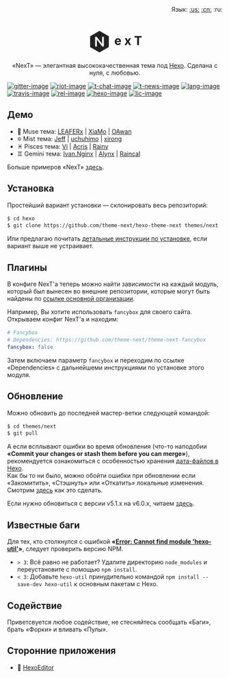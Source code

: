 <div align="right">Язык: <a title="Английский" href="../../README.md">:us:</a>
<a title="Китайский" href="../../docs/zh-CN/README.md">:cn:</a>
:ru:</div>

# <div align="center"><a title="Перейти на сайт" href="https://theme-next.org"><img align="center" width="56" height="56" src="https://raw.githubusercontent.com/theme-next/hexo-theme-next/master/source/images/logo.svg?sanitize=true"></a> e x T</div>

<p align="center">«NexT» — элегантная высококачественная тема под <a href="http://hexo.io">Hexo</a>. Сделана с нуля, с любовью.</p>

[![gitter-image]][gitter-url]
[![riot-image]][riot-url]
[![t-chat-image]][t-chat-url]
[![t-news-image]][t-news-url]
[![lang-image]][lang-url]
[![travis-image]][travis-url]
[![rel-image]][releases-url]
[![hexo-image]][hexo-url]
[![lic-image]][lic-url]

## Демо

* :heart_decoration: Muse тема: [LEAFERx](https://leaferx.online) | [XiaMo](https://notes.wanghao.work) | [OAwan](https://oawan.me)
* :six_pointed_star: Mist тема: [Jeff](https://blog.zzbd.org) | [uchuhimo](http://uchuhimo.me) | [xirong](http://www.ixirong.com)
* :pisces: Pisces тема: [Vi](http://notes.iissnan.com) | [Acris](https://acris.me) | [Rainy](https://rainylog.com)
* :gemini: Gemini тема: [Ivan.Nginx](https://almostover.ru) | [Alynx](http://sh.alynx.xyz) | [Raincal](https://raincal.top)

Больше примеров «NexT» [здесь](https://github.com/iissnan/hexo-theme-next/issues/119).

## Установка

Простейший вариант установки — склонировать весь репозиторий:

   ```sh
   $ cd hexo
   $ git clone https://github.com/theme-next/hexo-theme-next themes/next
   ```

Или предлагаю почитать [детальные инструкции по установке][docs-installation-url], если вариант выше не устраивает.

## Плагины

В конфиге NexT'а теперь можно найти зависимости на каждый модуль, который был вынесен во внешние репозитории, которые могут быть найдены по [ссылке основной организации](https://github.com/theme-next).

Например, Вы хотите использовать `fancybox` для своего сайта. Открываем конфиг NexT'а и находим:

```yml
# Fancybox
# Dependencies: https://github.com/theme-next/theme-next-fancybox
fancybox: false
```

Затем включаем параметр `fancybox` и переходим по ссылке «Dependencies» с дальнейшеми инструкциями по установке этого модуля.

## Обновление

Можно обновить до последней мастер-ветки следующей командой:

```sh
$ cd themes/next
$ git pull
```

А если всплывают ошибки во время обновления (что-то наподобии **«Commit your changes or stash them before you can merge»**), рекомендуется ознакомиться с особенностью хранения [дата-файлов в Hexo][docs-data-files-url].\
Как бы то ни было, можно обойти ошибки при обновлении если «Закомитить», «Стэшнуть» или «Откатить» локальные изменения. Смотрим  [здесь](https://stackoverflow.com/a/15745424/5861495) как это сделать.

Если нужно обновиться с версии v5.1.x на v6.0.x, читаем [здесь][docs-update-5-1-x-url].

## Известные баги

Для тех, кто столкнулся с ошибкой **«[Error: Cannot find module 'hexo-util'](https://github.com/iissnan/hexo-theme-next/issues/1490)»**, следует проверить версию NPM.

* `> 3`: Всё равно не работает? Удалите директорию `node_modules` и переустановите с помощью `npm install`.
* `< 3`: Добавьте `hexo-util` принудительно командой `npm install --save-dev hexo-util` к основным пакетам с Hexo.

## Содействие

Приветсвуется любое содействие, не стесняйтесь сообщать «Баги», брать «Форки» и вливать «Пулы».

## Сторонние приложения

* :triangular_flag_on_post: <a title="Маркдаун Редактор под Hexo" href="https://github.com/zhuzhuyule/HexoEditor" target="_blank">HexoEditor</a>

[browser-image]: https://img.shields.io/badge/browser-%20chrome%20%7C%20firefox%20%7C%20opera%20%7C%20safari%20%7C%20ie%20%3E%3D%209-lightgrey.svg
[browser-url]: https://www.browserstack.com

[lang-image]: https://d322cqt584bo4o.cloudfront.net/theme-next/localized.svg "Добавить или улучшить перевод за несколько секунд!"
[lang-url]: https://crwd.in/theme-next

[gitter-image]: https://badges.gitter.im/Join%20Chat.svg
[gitter-url]: https://gitter.im/theme-next

[riot-image]: https://img.shields.io/badge/riot-join%20chat-green.svg
[riot-url]: https://riot.im/app/#/room/#NexT:matrix.org

[t-chat-image]: https://img.shields.io/badge/telegram-chat-lightgrey.svg
[t-chat-url]: https://t.me/joinchat/GUNHXA-vZkgSMuimL1VmMw

[t-news-image]: https://img.shields.io/badge/telegram-news-lightgrey.svg
[t-news-url]: https://t.me/theme_next

[travis-image]: https://travis-ci.org/theme-next/hexo-theme-next.svg?branch=master
[travis-url]: https://travis-ci.org/theme-next/hexo-theme-next?branch=master "Travis CI [Linux]"

[hexo-image]: https://img.shields.io/badge/hexo-%3E%3D%203.0-blue.svg
[hexo-url]: http://hexo.io

[lic-image]: https://img.shields.io/badge/license-%20AGPL-blue.svg
[lic-url]: https://github.com/theme-next/hexo-theme-next/blob/master/LICENSE.md

<!--[rel-image]: https://img.shields.io/github/release/theme-next/hexo-theme-next.svg-->
[rel-image]: https://badge.fury.io/gh/theme-next%2Fhexo-theme-next.svg
<!--[mnt-image]: https://img.shields.io/maintenance/yes/2018.svg-->

[download-latest-url]: https://github.com/theme-next/hexo-theme-next/archive/master.zip
[releases-latest-url]: https://github.com/theme-next/hexo-theme-next/releases/latest
[releases-url]: https://github.com/theme-next/hexo-theme-next/releases
[tags-url]: https://github.com/theme-next/hexo-theme-next/tags
[commits-url]: https://github.com/theme-next/hexo-theme-next/commits/master

[docs-installation-url]: https://github.com/theme-next/hexo-theme-next/blob/master/docs/ru/INSTALLATION.md
[docs-data-files-url]: https://github.com/theme-next/hexo-theme-next/blob/master/docs/ru/DATA-FILES.md
[docs-update-5-1-x-url]: https://github.com/theme-next/hexo-theme-next/blob/master/docs/ru/UPDATE-FROM-5.1.X.md
